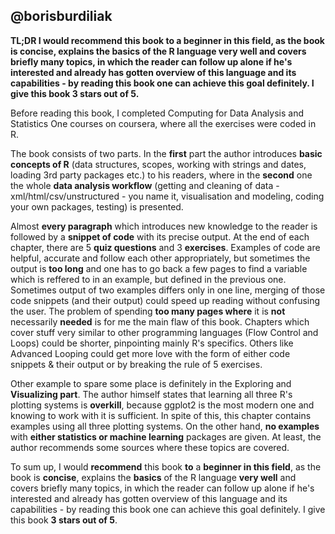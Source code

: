 @borisburdiliak
---------------


**TL;DR I would recommend this book to a beginner in this field, as the book is concise, explains the basics of the R language very well and covers briefly many topics, in which the reader can follow up alone if he's interested and already has gotten overview of this language and its capabilities - by reading this book one can achieve this goal definitely. I give this book 3 stars out of 5.**

Before reading this book, I completed Computing for Data Analysis and Statistics One courses on coursera, where all the exercises were coded in R. 

The book consists of two parts. In the **first** part the author introduces **basic concepts of R** (data structures, scopes, working with strings and dates, loading 3rd party packages etc.)  to his readers, where in the **second** one the whole **data analysis workflow** (getting and cleaning of data - xml/html/csv/unstructured - you name it, visualisation and modeling, coding your own packages, testing) is presented.

Almost **every paragraph** which introduces new knowledge to the reader is followed by a **snippet of code** with its precise output. At the end of each chapter, there are 5 **quiz questions** and 3 **exercises**. Examples of code are helpful, accurate and follow each other appropriately, but sometimes the output is **too long** and one has to go back a few pages to find a variable which is reffered to in an example, but defined in the previous one. Sometimes output of two examples differs only in one line, merging of those code snippets (and their output) could speed up reading without confusing the user. The problem of spending **too many pages where** it is **not** necessarily **needed** is for me the main flaw of this book. Chapters which cover stuff very similar to other programming languages (Flow Control and Loops) could be shorter, pinpointing mainly R's specifics. Others like Advanced Looping could get more love with the form of either code snippets & their output or by breaking the rule of 5 exercises.

Other example to spare some place is definitely in the Exploring and **Visualizing part**. The author himself states that learning all three R's plotting systems is **overkill**, because ggplot2 is the most modern one and knowing to work with it is sufficient. In spite of this, this chapter contains examples using all three plotting systems. On the other hand, **no examples** with **either statistics or machine learning** packages are given. At least, the author recommends some sources where these topics are covered. 

To sum up, I would **recommend** this book **to** a **beginner in this field**, as the book is **concise**, explains the **basics** of the R language **very well** and covers briefly many topics, in which the reader can follow up alone if he's interested and already has gotten overview of this language and its capabilities - by reading this book one can achieve this goal definitely. I give this book **3 stars out of 5**.
